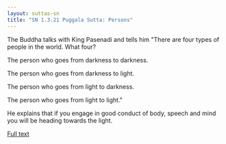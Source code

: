 ```yaml
---
layout: suttas-sn
title: "SN 1.3.21 Puggala Sutta: Persons"
---
```


The Buddha talks with King Pasenadi and tells him "There are four types of people in the world. What four?  

The person who goes from darkness to darkness.  

The person who goes from darkness to light.  

The person who goes from light to darkness.  

The person who goes from light to light."

He explains that if you engage in good conduct of body, speech and mind you will be heading towards the light.

[Full text](https://suttafriends.org/sutta/sn3-21/)
